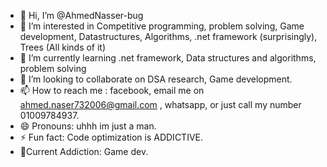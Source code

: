 - 👋 Hi, I’m @AhmedNasser-bug
- 👀 I’m interested in Competitive programming, problem solving, Game development, Datastructures, Algorithms, .net framework (surprisingly), Trees (All kinds of it)
- 🌱 I’m currently learning .net framework, Data structures and algorithms, problem solving
- 💞️ I’m looking to collaborate on DSA research, Game development.
- 📫 How to reach me : facebook, email me on ahmed.naser732006@gmail.com , whatsapp, or just call my number 01009784937.
- 😄 Pronouns: uhhh im just a man.
- ⚡ Fun fact: Code optimization is ADDICTIVE.
- 💎Current Addiction: Game dev.

<!---
AhmedNasser-bug/AhmedNasser-bug is a ✨ special ✨ repository because its `README.md` (this file) appears on your GitHub profile.
You can click the Preview link to take a look at your changes.
--->

